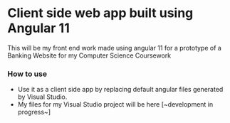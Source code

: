 # Client side web app built using Angular 11
This will be my front end work made using angular 11 for a prototype of a Banking Website for my Computer Science Coursework

### How to use
- Use it as a client side app by replacing default angular files generated by Visual Studio.
- My files for my Visual Studio project will be here [~development in progress~]
